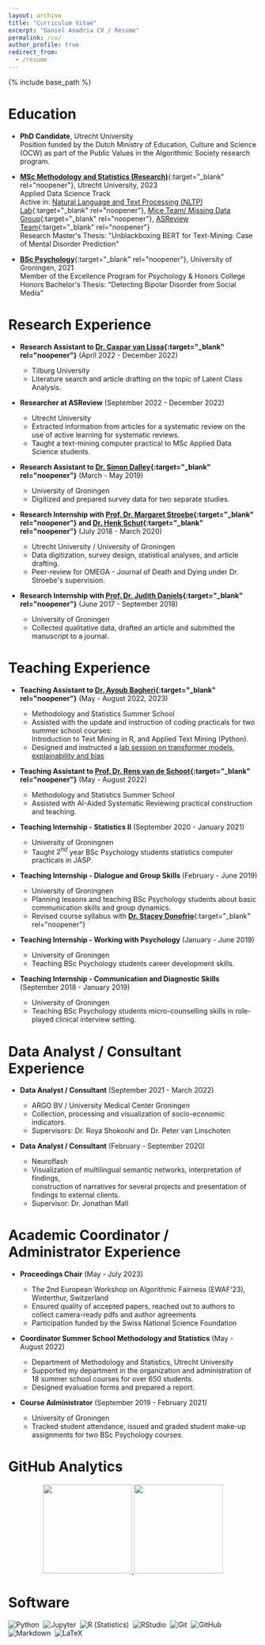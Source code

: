```yaml
---
layout: archive
title: "Curriculum Vitae"
excerpt: "Daniel Anadria CV / Resume"
permalink: /cv/
author_profile: true
redirect_from:
  - /resume
---
```


{% include base_path %}

Education
======

* **PhD Candidate**, Utrecht University\
Position funded by the Dutch Ministry of Education, Culture and Science (OCW) as part of the Public Values in the Algorithmic Society research program.


* [**MSc Methodology and Statistics (Research)**](https://www.uu.nl/en/masters/methodology-and-statistics-behavioural-biomedical-and-social-sciences){:target="_blank" rel="noopener"}, Utrecht University, 2023\
Applied Data Science Track\
Active in: [Natural Language and Text Processing (NLTP) Lab](https://nlp.sites.uu.nl/){:target="_blank" rel="noopener"}, [Mice Team/ Missing Data Group](https://www.uu.nl/en/organisation/methodology-and-statistics/missing-data){:target="_blank" rel="noopener"}, [ASReview Team](https://asreview.nl/){:target="_blank" rel="noopener"}\
Research Master's Thesis: "Unblackboxing BERT for Text-Mining: Case of Mental Disorder Prediction"


* [**BSc Psychology**](https://www.rug.nl/bachelors/psychology-en/?lang=en){:target="_blank" rel="noopener"}, University of Groningen, 2021\
Member of the Excellence Program for Psychology & Honors College\
Honors Bachelor's Thesis: "Detecting Bipolar Disorder from Social Media"


Research Experience
======



<!-- * **Researcher at Missing Data Group** (September 2022 - ongoing)
  * Utrecht University
  * Developing a new machine-learning-based feature selection function for the R package `mice`,\
    designing simulation studies to compare different algorithms. -->

* **Research Assistant to [Dr. Caspar van Lissa](https://www.tilburguniversity.edu/staff/c-j-vanlissa){:target="_blank" rel="noopener"}** (April 2022 - December 2022)
  * Tilburg University
  * Literature search and article drafting on the topic of Latent Class Analysis.
  
* **Researcher at ASReview** (September 2022 - December 2022)
  * Utrecht University
  * Extracted information from articles for a systematic review on the use of active learning for systematic reviews.
  * Taught a text-mining computer practical to MSc Applied Data Science students.

* **Research Assistant to [Dr. Simon Dalley](https://www.rug.nl/staff/s.e.dalley/research){:target="_blank" rel="noopener"}** (March - May 2019)
  * University of Groningen
  * Digitized and prepared survey data for two separate studies.

* **Research Internship with [Prof. Dr. Margaret Stroebe](https://www.uu.nl/staff/msstroebe){:target="_blank" rel="noopener"} and [Dr. Henk Schut](https://www.uu.nl/staff/hschut){:target="_blank" rel="noopener"}** (July 2018 - March 2020)
  * Utrecht University / University of Groningen
  * Data digitization, survey design, statistical analyses, and article drafting.
  * Peer-review for OMEGA - Journal of Death and Dying under Dr. Stroebe's supervision.

* **Research Internship with [Prof. Dr. Judith Daniels](https://www.rug.nl/staff/j.k.daniels/){:target="_blank" rel="noopener"}** (June 2017 - September 2018)
  * University of Groningen
  * Collected qualitative data, drafted an article and submitted the manuscript to a journal.

Teaching Experience
======

* **Teaching Assistant to [Dr. Ayoub Bagheri](https://ayoubbagheri.nl/){:target="_blank" rel="noopener"}** (May - August 2022, 2023)
  * Methodology and Statistics Summer School
  * Assisted with the update and instruction of coding practicals for two summer school courses:\
    Introduction to Text Mining in R, and Applied Text Mining (Python).
  * Designed and instructed a [lab session on transformer models, explainability and bias](https://ayoubbagheri.nl/applied_tm/friday/Practicals/Practical%2010/Practical%2010.html) 

* **Teaching Assistant to [Prof. Dr. Rens van de Schoot](https://www.rensvandeschoot.com/about-rens/){:target="_blank" rel="noopener"}** (May - August 2022)
  * Methodology and Statistics Summer School
  * Assisted with AI-Aided Systematic Reviewing practical construction and teaching.

* **Teaching Internship - Statistics II** (September 2020 - January 2021)
  * University of Groningnen
  * Taught $2^{nd}$ year BSc Psychology students statistics computer practicals in JASP. 


* **Teaching Internship - Dialogue and Group Skills** (February - June 2019)
  * University of Groningnen
  * Planning lessons and teaching BSc Psychology students about basic communication skills and group dynamics.
  * Revised course syllabus with [**Dr. Stacey Donofrio**](https://www.rug.nl/staff/s.m.donofrio/){:target="_blank" rel="noopener"}

* **Teaching Internship - Working with Psychology** (January - June 2019)
  * University of Groningen
  * Teaching BSc Psychology students career development skills.

* **Teaching Internship - Communication and Diagnostic Skills** (September 2018 - January 2019)
  * University of Groningen
  * Teaching BSc Psychology students micro-counselling skills in role-played clinical interview setting.

Data Analyst / Consultant Experience
======

* **Data Analyst / Consultant** (September 2021 - March 2022)
  * ARGO BV / University Medical Center Groningen 
  * Collection, processing and visualization of socio-economic indicators.
  * Supervisors: Dr. Roya Shokoohi and Dr. Peter van Linschoten

* **Data Analyst / Consultant** (February - September 2020)
  * Neuroflash
  * Visualization of multilingual semantic networks, interpretation of findings,\
    construction of narratives for several projects and presentation of findings to external clients.
  * Supervisor: Dr. Jonathan Mall

Academic Coordinator / Administrator Experience
======

* **Proceedings Chair** (May - July 2023)
  * The 2nd European Workshop on Algorithmic Fairness (EWAF'23), Winterthur, Switzerland
  * Ensured quality of accepted papers, reached out to authors to collect camera-ready pdfs and author agreements
  * Participation funded by the Swiss National Science Foundation



* **Coordinator Summer School Methodology and Statistics** (May - August 2022)
  * Department of Methodology and Statistics, Utrecht University
  * Supported my department in the organization and administration of 18 summer school courses for over 650 students.
  * Designed evaluation forms and prepared a report.

* **Course Administrator** (September 2019 - February 2021)
  * University of Groningen
  * Tracked student attendance, issued and graded student make-up assignments for two BSc Psychology courses.


<!-- Publications
======
  <ul>{% for post in site.publications %}
    {% include archive-single-cv.html %}
  {% endfor %}</ul> -->

GitHub Analytics 
======

<p align="center">
<a href="https://github.com/danadria">
  <img height="180em" src="https://github-readme-stats-eight-theta.vercel.app/api?username=danadria&show_icons=true&theme=default&include_all_commits=true&count_private=true"/>
  <img height="180em" src="https://github-readme-stats-eight-theta.vercel.app/api/top-langs/?username=danadria&layout=compact&langs_count=8&theme=default"/>
</a>
</p>

Software
======
![Python](https://img.shields.io/badge/-Python-05122A?style=flat&logo=python)&nbsp;
![Jupyter](https://img.shields.io/badge/-Jupyter-05122A?style=flat&logo=Jupyter)&nbsp;
![R (Statistics)](https://img.shields.io/badge/-R-05122A?style=flat&logo=R&logoColor=276DC3)&nbsp;
![RStudio](https://img.shields.io/badge/-RStudio-05122A?style=flat&logo=rstudio)&nbsp;
![Git](https://img.shields.io/badge/-Git-05122A?style=flat&logo=git)&nbsp;
![GitHub](https://img.shields.io/badge/-GitHub-05122A?style=flat&logo=github)&nbsp;
![Markdown](https://img.shields.io/badge/-Markdown-05122A?style=flat&logo=markdown)&nbsp;
![LaTeX](https://img.shields.io/badge/-LaTeX-05122A?logo=LaTeX)&nbsp;
  




